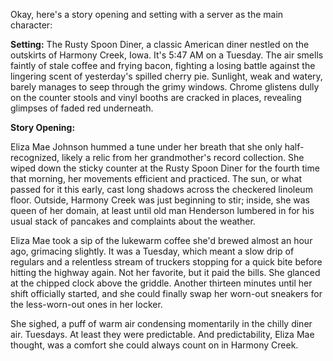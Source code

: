 Okay, here's a story opening and setting with a server as the main character:

**Setting:** The Rusty Spoon Diner, a classic American diner nestled on the outskirts of Harmony Creek, Iowa. It's 5:47 AM on a Tuesday. The air smells faintly of stale coffee and frying bacon, fighting a losing battle against the lingering scent of yesterday's spilled cherry pie. Sunlight, weak and watery, barely manages to seep through the grimy windows. Chrome glistens dully on the counter stools and vinyl booths are cracked in places, revealing glimpses of faded red underneath.

**Story Opening:**

Eliza Mae Johnson hummed a tune under her breath that she only half-recognized, likely a relic from her grandmother's record collection. She wiped down the sticky counter at the Rusty Spoon Diner for the fourth time that morning, her movements efficient and practiced. The sun, or what passed for it this early, cast long shadows across the checkered linoleum floor. Outside, Harmony Creek was just beginning to stir; inside, she was queen of her domain, at least until old man Henderson lumbered in for his usual stack of pancakes and complaints about the weather.

Eliza Mae took a sip of the lukewarm coffee she'd brewed almost an hour ago, grimacing slightly. It was a Tuesday, which meant a slow drip of regulars and a relentless stream of truckers stopping for a quick bite before hitting the highway again. Not her favorite, but it paid the bills. She glanced at the chipped clock above the griddle. Another thirteen minutes until her shift officially started, and she could finally swap her worn-out sneakers for the less-worn-out ones in her locker.

She sighed, a puff of warm air condensing momentarily in the chilly diner air. Tuesdays. At least they were predictable. And predictability, Eliza Mae thought, was a comfort she could always count on in Harmony Creek.
